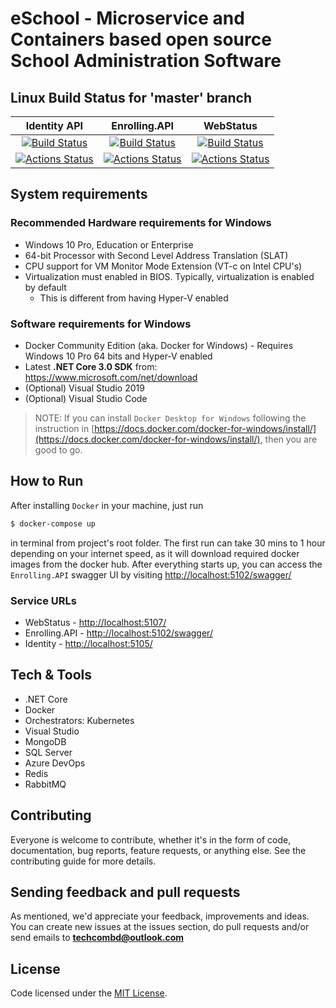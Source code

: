 # eSchool - Microservice and Containers based open source School Administration Software

## Linux Build Status for 'master' branch

|                                                                                                    Identity API                                                                                                    |                                                                                                    Enrolling.API                                                                                                    |                                                                                                      WebStatus                                                                                                      |
| :----------------------------------------------------------------------------------------------------------------------------------------------------------------------------------------------------------------: | :-----------------------------------------------------------------------------------------------------------------------------------------------------------------------------------------------------------------: | :-----------------------------------------------------------------------------------------------------------------------------------------------------------------------------------------------------------------: |
| [![Build Status](https://dev.azure.com/OpenCodeFoundation/eSchool/_apis/build/status/identity?branchName=master)](https://dev.azure.com/OpenCodeFoundation/eSchool/_build/latest?definitionId=1&branchName=master) | [![Build Status](https://dev.azure.com/OpenCodeFoundation/eSchool/_apis/build/status/Enrolling?branchName=master)](https://dev.azure.com/OpenCodeFoundation/eSchool/_build/latest?definitionId=4&branchName=master) | [![Build Status](https://dev.azure.com/OpenCodeFoundation/eSchool/_apis/build/status/WebStatus?branchName=master)](https://dev.azure.com/OpenCodeFoundation/eSchool/_build/latest?definitionId=5&branchName=master) |
|                             [![Actions Status](https://github.com/OpenCodeFoundation/eSchool/workflows/Identity.API/badge.svg)](https://github.com/OpenCodeFoundation/eSchool/actions)                             |                             [![Actions Status](https://github.com/OpenCodeFoundation/eSchool/workflows/Enrolling.API/badge.svg)](https://github.com/OpenCodeFoundation/eSchool/actions)                             |                               [![Actions Status](https://github.com/OpenCodeFoundation/eSchool/workflows/WebStatus/badge.svg)](https://github.com/OpenCodeFoundation/eSchool/actions)                               |

## System requirements
### Recommended Hardware requirements for Windows

- Windows 10 Pro, Education or Enterprise
- 64-bit Processor with Second Level Address Translation (SLAT)
- CPU support for VM Monitor Mode Extension (VT-c on Intel CPU's)
- Virtualization must enabled in BIOS. Typically, virtualization is enabled by default
  - This is different from having Hyper-V enabled

### Software requirements for Windows

- Docker Community Edition (aka. Docker for Windows) - Requires Windows 10 Pro 64 bits and Hyper-V enabled
- Latest **.NET Core 3.0 SDK** from: https://www.microsoft.com/net/download
- (Optional) Visual Studio 2019
- (Optional) Visual Studio Code

> NOTE: If you can install `Docker Desktop for Windows` following the instruction in [https://docs.docker.com/docker-for-windows/install/](https://docs.docker.com/docker-for-windows/install/), then you are good to go.

## How to Run

After installing `Docker` in your machine, just run

```bash
$ docker-compose up
```

in terminal from project's root folder. The first run can take 30 mins to 1 hour depending on your internet speed, as it will download required docker images from the docker hub. After everything starts up, you can access the `Enrolling.API` swagger UI by visiting [http://localhost:5102/swagger/](http://localhost:5102/swagger/)

### Service URLs
* WebStatus - [http://localhost:5107/](http://localhost:5107/)
* Enrolling.API - [http://localhost:5102/swagger/](http://localhost:5102/swagger/)
* Identity - [http://localhost:5105/](http://localhost:5105/)


## Tech & Tools
- .NET Core
- Docker
- Orchestrators: Kubernetes
- Visual Studio
- MongoDB
- SQL Server
- Azure DevOps
- Redis
- RabbitMQ

## Contributing
Everyone is welcome to contribute, whether it's in the form of code, documentation, bug reports, feature requests, or anything else. See the contributing guide for more details.

## Sending feedback and pull requests
As mentioned, we'd appreciate your feedback, improvements and ideas.
You can create new issues at the issues section, do pull requests and/or send emails to **techcombd@outlook.com**

## License
Code licensed under the [MIT License](https://github.com/OpenCodeFoundation/eSchool/blob/master/LICENSE).